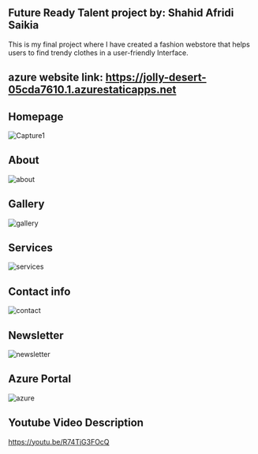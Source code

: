 ## Future Ready Talent project by: Shahid Afridi Saikia

This is my final project where I have created a fashion webstore that helps users to find trendy clothes 
in a user-friendly Interface.

## azure website link: https://jolly-desert-05cda7610.1.azurestaticapps.net

## Homepage
![Capture1](https://user-images.githubusercontent.com/70672146/174401909-76e69918-ea7e-4c61-a94c-d8390648626c.JPG)

## About
![about](https://user-images.githubusercontent.com/70672146/174401950-0f260db3-fcc4-4086-b3bd-f5c038c01d14.JPG)

## Gallery
![gallery](https://user-images.githubusercontent.com/70672146/174402049-f6b66e23-4226-4531-adb0-c4b1dc8491f2.JPG)

## Services

![services](https://user-images.githubusercontent.com/70672146/174402092-0c945cc5-333b-4cb3-b157-33f0043142c5.JPG)

## Contact info
![contact](https://user-images.githubusercontent.com/70672146/174402126-dbf4e034-707b-48a3-8ce5-ac44c5c0445b.JPG)

## Newsletter
![newsletter](https://user-images.githubusercontent.com/70672146/174402190-afa25afb-71d0-42f1-8d51-77cc7e212939.JPG)

## Azure Portal
![azure](https://user-images.githubusercontent.com/70672146/174404913-05ddcda5-e4ce-4942-8c7f-f74e2fc9d0e3.JPG)


## Youtube Video Description
https://youtu.be/R74TjG3FOcQ
